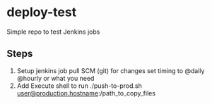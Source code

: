 deploy-test
===========

Simple repo to test Jenkins jobs

Steps
-----
1) Setup jenkins job pull SCM (git) for changes set timing to @daily @hourly or what you need
2) Add Execute shell to run ./push-to-prod.sh user@production.hostname:/path_to_copy_files
